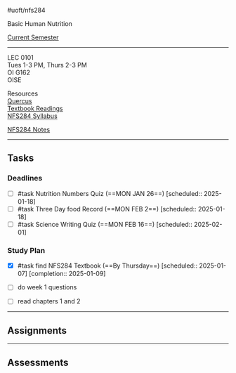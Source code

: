 #uoft/nfs284  

Basic Human Nutrition

[Current Semester](Current%20Semester)

---
LEC 0101  
	Tues 1-3 PM, Thurs 2-3 PM  
	OI G162  
	OISE

Resources  
	[Quercus](https://q.utoronto.ca/courses/383121)  
	[Textbook Readings](https://q.utoronto.ca/courses/383121/pages/textbook-readings)  
	[NFS284 Syllabus](attachments/NFS284%20Syllabus.pdf)

[NFS284 Notes](NFS284%20Notes/NFS284%20Notes.md)

---

## Tasks
### Deadlines
- [ ] #task Nutrition Numbers Quiz (==MON JAN 26==) [scheduled:: 2025-01-18] 
- [ ] #task Three Day food Record (==MON FEB 2==) [scheduled:: 2025-01-18] 
- [ ] #task Science Writing Quiz (==MON FEB 16==) [scheduled:: 2025-02-01] 
### Study Plan
- [x] #task find NFS284 Textbook (==By Thursday==)  [scheduled:: 2025-01-07]  [completion:: 2025-01-09]
- [ ] do week 1 questions
- [ ] read chapters 1 and 2



---
## Assignments


---
## Assessments